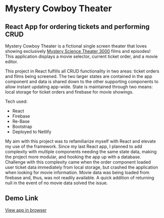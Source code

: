 # Mystery Cowboy Theater

## React App for ordering tickets and performing CRUD

Mystery Cowboy Theater is a fictional single screen theater that loves showing exclusively [Mystery Science Theater 3000](https://en.wikipedia.org/wiki/Mystery_Science_Theater_3000) films and episodes! This application displays a movie selector, current ticket order, and a movie editor.

This project in React fulfills all CRUD functionality in two areas: ticket orders and films being screened. The two larger states are contained in the app component and data is shared down to the other supporting components to allow instant updating app-wide. State is maintained through two means: local storage for ticket orders and firebase for movie showings.

Tech used:

- React
- Firebase
- Re-Base
- Bootstrap
- Deployed to Netlify

My aim with this project was to refamiliarize myself with React and elevate my use of the framework. Since my last React app, I planned to add complexity with multiple components needing the same state data, making the project more modular, and hooking the app up with a database. Challenge with this complexity came when the order component loaded user ticket data immediately from local storage, but crashed the application when looking for movie information. Movie data was being loaded from firebase and, thus, was not readily available. A quick addition of returning null in the event of no movie data solved the issue.

## Demo Link

[View app in browser](https://mystery-cowboy-theater.netlify.app/)
